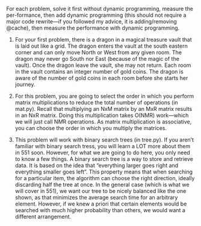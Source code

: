 For each problem, solve it first without dynamic programming, measure the per-formance, then add dynamic programming (this should not 
require a major code rewrite—if you followed my advice, it is adding/removing @cache), then measure the performance with dynamic programming.

1. For your first problem, there is a dragon in a magical treasure vault that is laid out like a grid. 
The dragon enters the vault at the south eastern corner and can only move North or West from any given room. The dragon may never go South nor East (because of the magic of the vault). Once the dragon leave the vault, she may not return. Each room in the vault contains an integer number of gold coins.
The dragon is aware of the number of gold coins in each room before she starts her journey.

2.  For this problem, you are going to select the order in which you perform matrix multiplications to reduce the total number of
operations (in mat.py). Recall that multiplying an NxM matrix by an MxR matrix results in an NxR matrix. Doing this multiplication takes O(NMR) work—which we will just call N*M*R operations.
As matrix multiplication is associative, you can choose the order in which you multiply the matrices.

3. This problem will work with binary search trees (in tree.py). If you aren’t familiar with binary search tress, you will learn a LOT more about them in 551 soon. However, for what we are going to do here, you only need to know a few things.
A binary search tree is a way to store and retrieve data. It is based on the idea that “everything larger goes right and everything smaller goes left”. This property means that when searching for
a particular item, the algorithm can choose the right direction, ideally discarding half the tree at once. In the general case (which is what we will cover in 551), we want our tree to be nicely balanced like the one shown, as that minimizes the average search time for an arbitrary element. However, if we knew a priori that certain elements would be searched with much higher probability than others, we would want a different arrangement.
